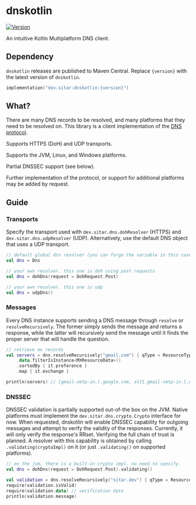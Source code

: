 # dnskotlin
[![Version](https://img.shields.io/maven-central/v/dev.sitar/dnskotlin)](https://search.maven.org/artifact/dev.sitar/dnskotlin)

An intuitive Kotlin Multiplatform DNS client.

## Dependency
`dnskotlin` releases are published to Maven Central. Replace `{version}` with the latest version of `dnskotlin`.
```kotlin
implementation("dev.sitar:dnskotlin:{version}")
```

## What?
There are many DNS records to be resolved, and many platforms that they need to be resolved on. This library is a client implementation of the [DNS protocol](https://www.ietf.org/rfc/rfc1035.txt). 

Supports HTTPS (DoH) and UDP transports.

Supports the JVM, Linux, and Windows platforms.

Partial DNSSEC support (see below).

Further implementation of the protocol, or support for additional platforms may be added by request.

## Guide
### Transports
Specify the transport used with `dev.sitar.dns.dohResolver` (HTTPS) and `dev.sitar.dns.udpResolver` (UDP). Alternatively, use the default DNS object that uses a UDP transport.
```kotlin
// default global dns resolver (you can forgo the variable in this case and just use Dns)
val dns = Dns

// your own resolver. this one is doh using post requests
val dns = dohDns(request = DohRequest.Post)

// your own resolver. this one is udp
val dns = udpDns()
```

### Messages
Every DNS instance supports sending a DNS message through `resolve` or `resolveRecursively`. The former simply sends the message and returns a response, while the latter will recursively send the message until it finds the proper server that will handle the question.

```kotlin
// retrieve mx records
val servers = dns.resolveRecursively("gmail.com") { qType = ResourceType.MX }
    .data.filterIsInstance<MXResourceData>()
    .sortedBy { it.preference }
    .map { it.exchange }

println(servers) // [gmail-smtp-in.l.google.com, alt1.gmail-smtp-in.l.google.com, alt2.gmail-smtp-in.l.google.com, alt3.gmail-smtp-in.l.google.com, alt4.gmail-smtp-in.l.google.com]
```

### DNSSEC
DNSSEC validation is partially supported out-of-the box on the JVM. Native platforms must implement the `dev.sitar.dns.crypto.Crypto` interface for now. When requested, dnskotlin will enable DNSSEC capability for outgoing messages and attempt to verify the validity of the responses. Currently, it will only verify the response's RRset. Verifying the full chain of trust is planned. A resolver with this capability is obtained by calling `.validating(cryptoImpl)` on it (or just `.validating()` on supported platforms).

```kotlin
// on the jvm, there is a built-in crypto impl. no need to specify.
val dns = dohDns(request = DohRequest.Post).validating()

val validation = dns.resolveRecursively("sitar.dev") { qType = ResourceType.A }
require(validation.isValid)
require(validation.data) // verification data
println(validation.message)
```